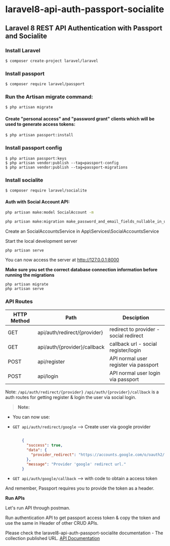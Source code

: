 # laravel8-api-auth-passport-socialite

Laravel 8 REST API Authentication with Passport and Socialite  
-------------------------------------------------------------

### Install Laravel
```
$ composer create-project laravel/laravel
```
### Install passport
```
$ composer require laravel/passport
```
### Run the Artisan migrate command:
```bash
$ php artisan migrate
```

#### Create "personal access" and "password grant" clients which will be used to generate access tokens:
```bash
$ php artisan passport:install
```
### Install passport config
```
$ php artisan passport:keys
$ php artisan vendor:publish --tag=passport-config
$ php artisan vendor:publish --tag=passport-migrations
```
### Install socialite
```
$ composer require laravel/socialite
```

#### Auth with Social Account API:
```bash
php artisan make:model SocialAccount -m

php artisan make:migration make_password_and_email_fields_nullable_in_users_table --table=users
```

Create an SocialAccountsService in App\Services\SocialAccountsService

Start the local development server

    php artisan serve

You can now access the server at http://127.0.0.1:8000
    
**Make sure you set the correct database connection information before running the migrations**

    php artisan migrate 
    php artisan serve

### API Routes

| HTTP Method	| Path | Desciption  |
| ----- | ----- |------------- |
| GET     | api/auth/redirect/{provider} | redirect to provider - social redirect 
| GET     | api/auth/{provider}/callback | callback url - social register/login 
| POST     | api/register | API normal user register via passport
| POST     | api/login | API normal user login via passport

Note: ```/api/auth/redirect/{provider}``` ```/api/auth/{provider}/callback``` is a auth routes for getting register & login the user via social login.

> **Note:**
- You can now use:

- ```GET api/auth/redirect/google``` –> Create user via google provider 

    ```json    

		{
		  "success": true,
		  "data": {
			"provider_redirect": "https://accounts.google.com/o/oauth2/auth?client_id={client_key}&redirect_uri={callback_url}&scope=openid+profile+email&response_type=code"
		  },
		  "message": "Provider 'google' redirect url."
		}

     ```
     
- ```GET api/auth/google/callback``` –> with code to obtain a access token

And remember, Passport requires you to provide the token as a header.

**Run APIs**

Let's run API through postman.

Run authentication API to get passport access token & copy the token and use the same in Header of other CRUD APIs. 

Please check the laravel8-api-auth-passport-socialite documentation - The collection published URL. [API Documentation](https://documenter.getpostman.com/view/10171555/Tz5jfLUV)
